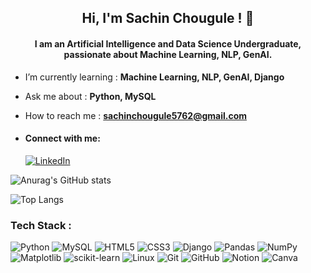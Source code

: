 <h2 align="center">Hi, I'm Sachin Chougule ! 👋</h2>
<h4 align="center">I am an Artificial Intelligence and Data Science Undergraduate, passionate about Machine Learning, NLP, GenAI.</h4>




- I’m currently learning : **Machine Learning, NLP, GenAI, Django**

- Ask me about : **Python, MySQL**

- How to reach me : **sachinchougule5762@gmail.com**
- <h4 align="left">Connect with me:</h4>

  [![LinkedIn](https://img.shields.io/badge/LinkedIn-%230077B5.svg?logo=linkedin&logoColor=white)](https://www.linkedin.com/in/sachin-chougule-2b9a6a231/)

![Anurag's GitHub stats](https://github-readme-stats.vercel.app/api?username=SachinChougule10&show_icons=true&theme=radical)

![Top Langs](https://github-readme-stats.vercel.app/api/top-langs/?username=SachinChougule10&layout=compact)

<h3> Tech Stack : </h3>


  ![Python](https://img.shields.io/badge/python-3670A0?style=for-the-badge&logo=python&logoColor=ffdd54)
  ![MySQL](https://img.shields.io/badge/mysql-4479A1.svg?style=for-the-badge&logo=mysql&logoColor=white)
  ![HTML5](https://img.shields.io/badge/html5-%23E34F26.svg?style=for-the-badge&logo=html5&logoColor=white)
  ![CSS3](https://img.shields.io/badge/css3-%231572B6.svg?style=for-the-badge&logo=css3&logoColor=white)
  ![Django](https://img.shields.io/badge/django-%23092E20.svg?style=for-the-badge&logo=django&logoColor=white)
  ![Pandas](https://img.shields.io/badge/pandas-%23150458.svg?style=for-the-badge&logo=pandas&logoColor=white)
  ![NumPy](https://img.shields.io/badge/numpy-%23013243.svg?style=for-the-badge&logo=numpy&logoColor=white)
  ![Matplotlib](https://img.shields.io/badge/Matplotlib-%23ffffff.svg?style=for-the-badge&logo=Matplotlib&logoColor=black)
  ![scikit-learn](https://img.shields.io/badge/scikit--learn-%23F7931E.svg?style=for-the-badge&logo=scikit-learn&logoColor=white)
  ![Linux](https://img.shields.io/badge/Linux-FCC624?style=for-the-badge&logo=linux&logoColor=black)
  ![Git](https://img.shields.io/badge/git-%23F05033.svg?style=for-the-badge&logo=git&logoColor=white)
  ![GitHub](https://img.shields.io/badge/github-%23121011.svg?style=for-the-badge&logo=github&logoColor=white)
  ![Notion](https://img.shields.io/badge/Notion-%23000000.svg?style=for-the-badge&logo=notion&logoColor=white)
  ![Canva](https://img.shields.io/badge/Canva-%2300C4CC.svg?style=for-the-badge&logo=Canva&logoColor=white)


